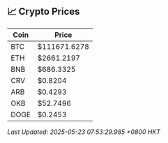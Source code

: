 ## 📈 Crypto Prices

| Coin | Price |
| ---- | ----- |
| BTC | $111671.6278 |
| ETH | $2661.2197 |
| BNB | $686.3325 |
| CRV | $0.8204 |
| ARB | $0.4293 |
| OKB | $52.7496 |
| DOGE | $0.2453 |

_Last Updated: 2025-05-23 07:53:29.985 +0800 HKT_